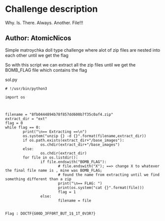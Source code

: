 # Challenge description

Why. Is. There. Always. Another. File!!!

Author: AtomicNicos
-----------------------------------------------------------

Simple matroychka doll type challenge where alot of zip files are nested into each other until we get the flag

So with this script we can extract all the zip files until we get the BOMB_FLAG file which contains the flag

sol.py

```python3
# !/usr/bin/python3

import os



filename = "8fb0444894b78f857dd600b7f35c0af4.zip"
extract_dir = "ext"
flag = 0
while flag == 0:
        print("\n== Extracting ==\n")
        os.system("unzip {} -d {}".format(filename,extract_dir))
        if os.path.exists(extract_dir+"/base_images"):
                os.chdir(extract_dir+"/base_images")
        else:
                os.chdir(extract_dir)
        for file in os.listdir():
                if file.endswith("BOMB_FLAG"): 
                        # file.endswith("X"); ==> change X to whatever the final file name is , mine was BOMB_FLAG; 
                        # found the name from extracting until we find something different than a zip
                        print("\n== FLAG: ")
                        print(os.system("cat {}".format(file)))
                        flag = 1
                else:
                        filename = file


```

``` Flag : DOCTF{G00D_3FF0RT_BUT_1$_1T_0V3R?} ```

